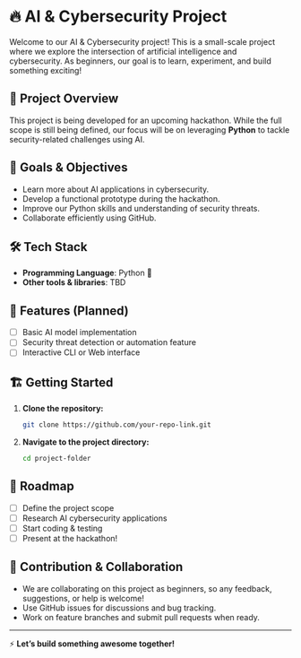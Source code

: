 # 🔥 AI & Cybersecurity Project

Welcome to our AI & Cybersecurity project! This is a small-scale project where we explore the intersection of artificial intelligence and cybersecurity. As beginners, our goal is to learn, experiment, and build something exciting!

## 🚀 Project Overview
This project is being developed for an upcoming hackathon. While the full scope is still being defined, our focus will be on leveraging **Python** to tackle security-related challenges using AI. 

## 🎯 Goals & Objectives
- Learn more about AI applications in cybersecurity.
- Develop a functional prototype during the hackathon.
- Improve our Python skills and understanding of security threats.
- Collaborate efficiently using GitHub.

## 🛠️ Tech Stack
- **Programming Language**: Python 🐍
- **Other tools & libraries**: TBD

## 📌 Features (Planned)
- [ ] Basic AI model implementation
- [ ] Security threat detection or automation feature
- [ ] Interactive CLI or Web interface

## 🏗️ Getting Started
1. **Clone the repository:**
   ```bash
   git clone https://github.com/your-repo-link.git
   ```
2. **Navigate to the project directory:**
   ```bash
   cd project-folder
   ```

## 📅 Roadmap
- [ ] Define the project scope
- [ ] Research AI cybersecurity applications
- [ ] Start coding & testing
- [ ] Present at the hackathon!

## 🤝 Contribution & Collaboration
- We are collaborating on this project as beginners, so any feedback, suggestions, or help is welcome!
- Use GitHub issues for discussions and bug tracking.
- Work on feature branches and submit pull requests when ready.



---
⚡ **Let’s build something awesome together!**

